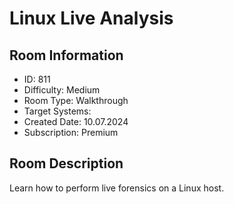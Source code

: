 ﻿# Linux Live Analysis

## Room Information
- ID: 811
- Difficulty: Medium
- Room Type: Walkthrough
- Target Systems: 
- Created Date: 10.07.2024
- Subscription: Premium

## Room Description
Learn how to perform live forensics on a Linux host.

